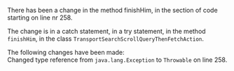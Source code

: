 There has been a change in the method finishHim, in the section of code starting on line nr 258.
  
The change is in a catch statement, in a try statement, in the method ```finishHim```, in the class ```TransportSearchScrollQueryThenFetchAction```.
  
The following changes have been made:  
Changed type reference from ```java.lang.Exception``` to ```Throwable``` on line 258.  
